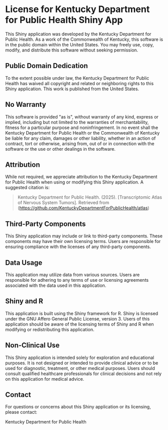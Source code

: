 # License for Kentucky Department for Public Health Shiny App

This Shiny application was developed by the Kentucky Department for Public Health. As a work of the Commonwealth of Kentucky, this software is in the public domain within the United States. You may freely use, copy, modify, and distribute this software without seeking permission.

## Public Domain Dedication

To the extent possible under law, the Kentucky Department for Public Health has waived all copyright and related or neighboring rights to this Shiny application. This work is published from the United States.

## No Warranty

This software is provided "as is", without warranty of any kind, express or implied, including but not limited to the warranties of merchantability, fitness for a particular purpose and noninfringement. In no event shall the Kentucky Department for Public Health or the Commonwealth of Kentucky be liable for any claim, damages or other liability, whether in an action of contract, tort or otherwise, arising from, out of or in connection with the software or the use or other dealings in the software.

## Attribution

While not required, we appreciate attribution to the Kentucky Department for Public Health when using or modifying this Shiny application. A suggested citation is:

> Kentucky Department for Public Health. (2025). [Transcriptomic Atlas of Nervous System Tumors]. Retrieved from (https://github.com/KentuckyDepartmentForPublicHealth/atlas)

## Third-Party Components

This Shiny application may include or link to third-party components. These components may have their own licensing terms. Users are responsible for ensuring compliance with the licenses of any third-party components.

## Data Usage

This application may utilize data from various sources. Users are responsible for adhering to any terms of use or licensing agreements associated with the data used in this application.

## Shiny and R

This application is built using the Shiny framework for R. Shiny is licensed under the GNU Affero General Public License, version 3. Users of this application should be aware of the licensing terms of Shiny and R when modifying or redistributing this application.

## Non-Clinical Use

This Shiny application is intended solely for exploration and educational purposes. It is not designed or intended to provide clinical advice or to be used for diagnostic, treatment, or other medical purposes. Users should consult qualified healthcare professionals for clinical decisions and not rely on this application for medical advice.

## Contact

For questions or concerns about this Shiny application or its licensing, please contact:

Kentucky Department for Public Health

